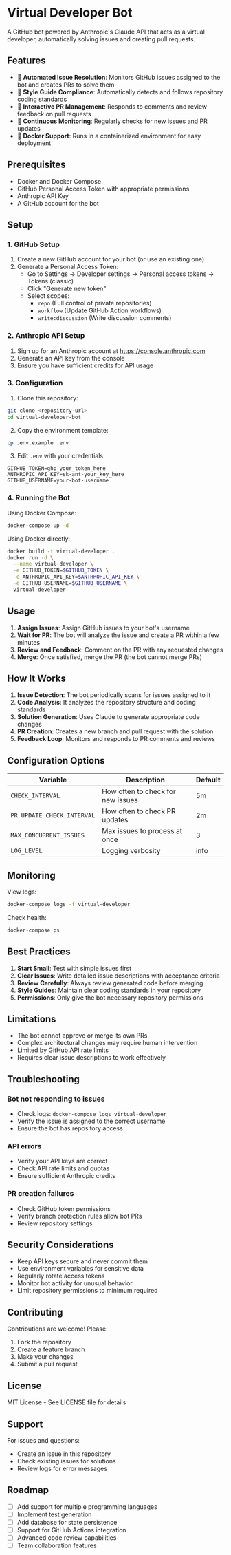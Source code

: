# Virtual Developer Bot

A GitHub bot powered by Anthropic's Claude API that acts as a virtual developer, automatically solving issues and creating pull requests.

## Features

- 🤖 **Automated Issue Resolution**: Monitors GitHub issues assigned to the bot and creates PRs to solve them
- 📝 **Style Guide Compliance**: Automatically detects and follows repository coding standards
- 💬 **Interactive PR Management**: Responds to comments and review feedback on pull requests
- 🔄 **Continuous Monitoring**: Regularly checks for new issues and PR updates
- 🐳 **Docker Support**: Runs in a containerized environment for easy deployment

## Prerequisites

- Docker and Docker Compose
- GitHub Personal Access Token with appropriate permissions
- Anthropic API Key
- A GitHub account for the bot

## Setup

### 1. GitHub Setup

1. Create a new GitHub account for your bot (or use an existing one)
2. Generate a Personal Access Token:
   - Go to Settings → Developer settings → Personal access tokens → Tokens (classic)
   - Click "Generate new token"
   - Select scopes:
     - `repo` (Full control of private repositories)
     - `workflow` (Update GitHub Action workflows)
     - `write:discussion` (Write discussion comments)

### 2. Anthropic API Setup

1. Sign up for an Anthropic account at https://console.anthropic.com
2. Generate an API key from the console
3. Ensure you have sufficient credits for API usage

### 3. Configuration

1. Clone this repository:
```bash
git clone <repository-url>
cd virtual-developer-bot
```

2. Copy the environment template:
```bash
cp .env.example .env
```

3. Edit `.env` with your credentials:
```env
GITHUB_TOKEN=ghp_your_token_here
ANTHROPIC_API_KEY=sk-ant-your_key_here
GITHUB_USERNAME=your-bot-username
```

### 4. Running the Bot

Using Docker Compose:
```bash
docker-compose up -d
```

Using Docker directly:
```bash
docker build -t virtual-developer .
docker run -d \
  --name virtual-developer \
  -e GITHUB_TOKEN=$GITHUB_TOKEN \
  -e ANTHROPIC_API_KEY=$ANTHROPIC_API_KEY \
  -e GITHUB_USERNAME=$GITHUB_USERNAME \
  virtual-developer
```

## Usage

1. **Assign Issues**: Assign GitHub issues to your bot's username
2. **Wait for PR**: The bot will analyze the issue and create a PR within a few minutes
3. **Review and Feedback**: Comment on the PR with any requested changes
4. **Merge**: Once satisfied, merge the PR (the bot cannot merge PRs)

## How It Works

1. **Issue Detection**: The bot periodically scans for issues assigned to it
2. **Code Analysis**: It analyzes the repository structure and coding standards
3. **Solution Generation**: Uses Claude to generate appropriate code changes
4. **PR Creation**: Creates a new branch and pull request with the solution
5. **Feedback Loop**: Monitors and responds to PR comments and reviews

## Configuration Options

| Variable | Description | Default |
|----------|-------------|---------|
| `CHECK_INTERVAL` | How often to check for new issues | 5m |
| `PR_UPDATE_CHECK_INTERVAL` | How often to check PR updates | 2m |
| `MAX_CONCURRENT_ISSUES` | Max issues to process at once | 3 |
| `LOG_LEVEL` | Logging verbosity | info |

## Monitoring

View logs:
```bash
docker-compose logs -f virtual-developer
```

Check health:
```bash
docker-compose ps
```

## Best Practices

1. **Start Small**: Test with simple issues first
2. **Clear Issues**: Write detailed issue descriptions with acceptance criteria
3. **Review Carefully**: Always review generated code before merging
4. **Style Guides**: Maintain clear coding standards in your repository
5. **Permissions**: Only give the bot necessary repository permissions

## Limitations

- The bot cannot approve or merge its own PRs
- Complex architectural changes may require human intervention
- Limited by GitHub API rate limits
- Requires clear issue descriptions to work effectively

## Troubleshooting

### Bot not responding to issues
- Check logs: `docker-compose logs virtual-developer`
- Verify the issue is assigned to the correct username
- Ensure the bot has repository access

### API errors
- Verify your API keys are correct
- Check API rate limits and quotas
- Ensure sufficient Anthropic credits

### PR creation failures
- Check GitHub token permissions
- Verify branch protection rules allow bot PRs
- Review repository settings

## Security Considerations

- Keep API keys secure and never commit them
- Use environment variables for sensitive data
- Regularly rotate access tokens
- Monitor bot activity for unusual behavior
- Limit repository permissions to minimum required

## Contributing

Contributions are welcome! Please:
1. Fork the repository
2. Create a feature branch
3. Make your changes
4. Submit a pull request

## License

MIT License - See LICENSE file for details

## Support

For issues and questions:
- Create an issue in this repository
- Check existing issues for solutions
- Review logs for error messages

## Roadmap

- [ ] Add support for multiple programming languages
- [ ] Implement test generation
- [ ] Add database for state persistence
- [ ] Support for GitHub Actions integration
- [ ] Advanced code review capabilities
- [ ] Team collaboration features